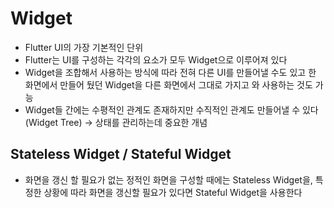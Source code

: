 # Widget

- Flutter UI의 가장 기본적인 단위
- Flutter는 UI를 구성하는 각각의 요소가 모두 Widget으로 이루어져 있다
- Widget을 조합해서 사용하는 방식에 따라 전혀 다른 UI를 만들어낼 수도 있고 한 화면에서 만들어 뒀던 Widget을 다른 화면에서 그대로 가지고 와 사용하는 것도 가능
- Widget들 간에는 수평적인 관계도 존재하지만 수직적인 관계도 만들어낼 수 있다 (Widget Tree) → 상태를 관리하는데 중요한 개념

## Stateless Widget / Stateful Widget

- 화면을 갱신 할 필요가 없는 정적인 화면을 구성할 때에는 Stateless Widget을, 특정한 상황에 따라 화면을 갱신할 필요가 있다면 Stateful Widget을 사용한다